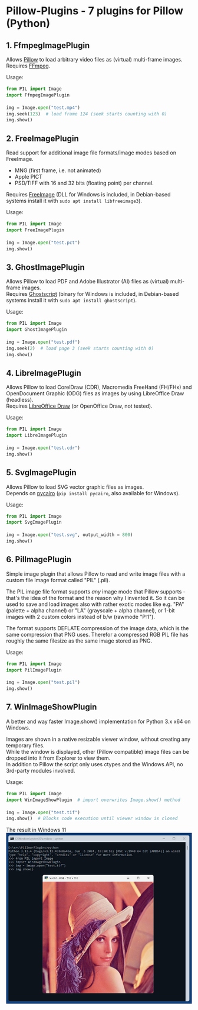# Pillow-Plugins - 7 plugins for Pillow (Python)

## 1. FfmpegImagePlugin
Allows [Pillow](https://pillow.readthedocs.io/) to load arbitrary video files as (virtual) multi-frame images.  
Requires [FFmpeg](https://ffmpeg.org/).

Usage:
```python
from PIL import Image
import FfmpegImagePlugin

img = Image.open("test.mp4")
img.seek(123)  # load frame 124 (seek starts counting with 0)
img.show()
```

## 2. FreeImagePlugin
Read support for additional image file formats/image modes based on FreeImage.
- MNG (first frame, i.e. not animated)
- Apple PICT
- PSD/TIFF with 16 and 32 bits (floating point) per channel.  

Requires [FreeImage](https://freeimage.sourceforge.io/) (DLL for Windows is included, in Debian-based systems install it with `sudo apt install libfreeimage3`).

Usage:
```python
from PIL import Image
import FreeImagePlugin

img = Image.open("test.pct")
img.show()
```

## 3. GhostImagePlugin
Allows Pillow to load PDF and Adobe Illustrator (AI) files as (virtual) multi-frame images.  
Requires [Ghostscript](https://ghostscript.com/) (binary for Windows is included, in Debian-based systems install it with `sudo apt install ghostscript`).

Usage:
```python
from PIL import Image
import GhostImagePlugin

img = Image.open("test.pdf")
img.seek(2)  # load page 3 (seek starts counting with 0)
img.show()
```

## 4. LibreImagePlugin
Allows Pillow to load CorelDraw (CDR), Macromedia FreeHand (FH/FHx) and OpenDocument Graphic (ODG) files as images by using LibreOffice Draw (headless).  
Requires [LibreOffice Draw](https://www.libreoffice.org/) (or OpenOffice Draw, not tested).

Usage:
```python
from PIL import Image
import LibreImagePlugin

img = Image.open("test.cdr")
img.show()
```

## 5. SvgImagePlugin
Allows Pillow to load SVG vector graphic files as images.  
Depends on [pycairo](https://pycairo.readthedocs.io/) (`pip install pycairo`, also available for Windows).

Usage:
```python
from PIL import Image
import SvgImagePlugin

img = Image.open("test.svg", output_width = 800)
img.show()
```
## 6. PilImagePlugin
Simple image plugin that allows Pillow to read and write image files with a custom file image format called "PIL" (.pil). 

The PIL image file format supports *any* image mode that Pillow supports - that's the idea of the format and the reason why I invented it. So it can be used to save and load images also with rather exotic modes like e.g. "PA" (palette + alpha channel) or "LA" (grayscale + alpha channel), or 1-bit images with 2 custom colors instead of b/w (rawmode "P:1").

The format supports DEFLATE compression of the image data, which is the same compression that PNG uses. Therefor a compressed RGB PIL file has roughly the same filesize as the same image stored as PNG.


Usage:
```python
from PIL import Image
import PilImagePlugin

img = Image.open("test.pil")
img.show()
```

## 7. WinImageShowPlugin
A better and way faster Image.show() implementation for Python 3.x x64 on Windows.

Images are shown in a native resizable viewer window, without creating
any temporary files.  
While the window is displayed, other (Pillow compatible) image files
can be dropped into it from Explorer to view them.  
In addition to Pillow the script only uses ctypes and the Windows API,
no 3rd-party modules involved.

Usage:
```python
from PIL import Image
import WinImageShowPlugin  # import overwrites Image.show() method

img = Image.open("test.tif")
img.show()  # Blocks code execution until viewer window is closed
```
The result in Windows 11   
![](screenshots/show.jpg)
